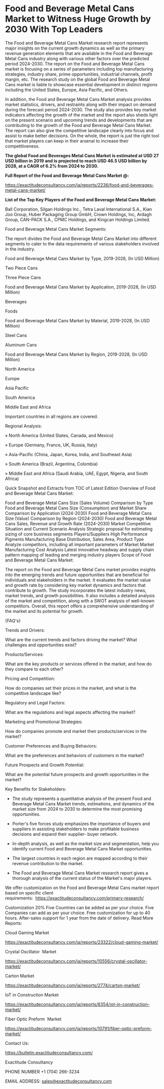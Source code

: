 # Food and Beverage Metal Cans Market to Witness Huge Growth by 2030 With Top Leaders

The Food and Beverage Metal Cans Market research report represents major insights on the current growth dynamics as well as the primary revenue generation elements that are available in the Food and Beverage Metal Cans industry along with various other factors over the predicted period 2024-2030. The report on the Food and Beverage Metal Cans market is focusing on a series of parameters including top manufacturing strategies, industry share, prime opportunities, industrial channels, profit margin, etc. The research study on the global Food and Beverage Metal Cans market is liable to showcase essential development in distinct regions including the United States, Europe, Asia Pacific, and Others.

In addition, the Food and Beverage Metal Cans Market analysis provides market statistics, drivers, and restraints along with their impact on demand during the forecast period 2024-2030. The study also provides key market indicators affecting the growth of the market and the report also sheds light on the present scenario and upcoming trends and developments that are contributing to the growth of the Food and Beverage Metal Cans Market. The report can also give the competitive landscape clearly into focus and assist to make better decisions. On the whole, the report is just the right tool that market players can keep in their arsenal to increase their competitiveness.

**The global Food and Beverages Metal Cans Market is estimated at USD 27 USD billion in 2019 and is projected to reach USD 46.5 USD billion by 2028, at a CAGR of 6.2% from 2024 to 2030.**

**Full Report of the Food and Beverage Metal Cans Market @:**

https://exactitudeconsultancy.com/ja/reports/2236/food-and-beverages-metal-cans-market/

**List of the Top Key Players of the Food and Beverage Metal Cans Market:**

Ball Corporation, Silgan Holdings Inc., Tetra Laval International S.A., Kian Joo Group, Huber Packaging Group GmbH, Crown Holdings, Inc, Ardagh Group, CAN-PACK S.A., CPMC Holdings, and Kingcan Holdings Limited.

Food and Beverage Metal Cans Market Segments:

The report divides the Food and Beverage Metal Cans Market into different segments to cater to the data requirements of various stakeholders involved in the industry.

Food and Beverage Metal Cans Market by Type, 2019-2028, (In USD Million)

Two Piece Cans

Three Piece Cans

Food and Beverage Metal Cans Market by Application, 2019-2028, (In USD Million)

Beverages

Foods

Food and Beverage Metal Cans Market by Material, 2019-2028, (In USD Million)

Steel Cans

Aluminum Cans

Food and Beverage Metal Cans Market by Region, 2019-2028, (In USD Million)

North America

Europe

Asia Pacific

South America

Middle East and Africa

Important countries in all regions are covered.

Regional Analysis:

» North America (United States, Canada, and Mexico)

» Europe (Germany, France, UK, Russia, Italy)

» Asia-Pacific (China, Japan, Korea, India, and Southeast Asia)

» South America (Brazil, Argentina, Colombia)

» Middle East and Africa (Saudi Arabia, UAE, Egypt, Nigeria, and South Africa)

Quick Snapshot and Extracts from TOC of Latest Edition Overview of Food and Beverage Metal Cans Market:

Food and Beverage Metal Cans Size (Sales Volume) Comparison by Type
Food and Beverage Metal Cans Size (Consumption) and Market Share Comparison by Application (2024-2030)
Food and Beverage Metal Cans Size (Value) Comparison by Region (2024-2030)
Food and Beverage Metal Cans Sales, Revenue and Growth Rate (2024-2030)
Market Competitive Situation and Current Scenario Analysis
Strategic proposal for estimating sizing of core business segments
Players/Suppliers High Performance Pigments Manufacturing Base Distribution, Sales Area, Product Type
Analyze competitors, including all important parameters of Market
Market Manufacturing Cost Analysis
Latest innovative headway and supply chain pattern mapping of leading and merging industry players
Scope of Food and Beverage Metal Cans Market:

The report on the Food and Beverage Metal Cans market provides insights into the emerging trends and future opportunities that are beneficial for individuals and stakeholders in the market.
It evaluates the market value and growth rate by considering key market dynamics and factors that contribute to growth.
The study incorporates the latest industry news, market trends, and growth possibilities.
It also includes a detailed analysis of the market and competition, along with a SWOT analysis of well-known competitors.
Overall, this report offers a comprehensive understanding of the market and its potential for growth.

{FAQ's}

Trends and Drivers:

What are the current trends and factors driving the market? What challenges and opportunities exist?

Products/Services:

What are the key products or services offered in the market, and how do they compare to each other?

Pricing and Competition:

How do companies set their prices in the market, and what is the competitive landscape like?

Regulatory and Legal Factors:

What are the regulations and legal aspects affecting the market?

Marketing and Promotional Strategies:

How do companies promote and market their products/services in the market?

Customer Preferences and Buying Behaviors:

What are the preferences and behaviors of customers in the market?

Future Prospects and Growth Potential:

What are the potential future prospects and growth opportunities in the market?

Key Benefits for Stakeholders:

- The study represents a quantitative analysis of the present Food and Beverage Metal Cans Market trends, estimations, and dynamics of the market size from 2024 to 2030 to determine the most promising opportunities.

- Porter's five forces study emphasizes the importance of buyers and suppliers in assisting stakeholders to make profitable business decisions and expand their supplier- buyer network.

- In-depth analysis, as well as the market size and segmentation, help you identify current Food and Beverage Metal Cans Market opportunities.

- The largest countries in each region are mapped according to their revenue contribution to the market.

- The Food and Beverage Metal Cans Market research report gives a thorough analysis of the current status of the Market's major players.

We offer customization on the Food and Beverage Metal Cans market report based on specific client requirements:  https://exactitudeconsultancy.com/primary-research/

Customization 20%
Five Countries can be added as per your choice.
Five Companies can add as per your choice.
Free customization for up to 40 hours.
After-sales support for 1 year from the date of delivery.
Read More Reports:

Cloud Gaming Market

https://exactitudeconsultancy.com/ja/reports/23322/cloud-gaming-market/

Crystal Oscillator  Market

https://exactitudeconsultancy.com/ja/reports/10556/crystal-oscillator-market/

Carton Market

https://exactitudeconsultancy.com/ja/reports/2774/carton-market/

IoT in Construction Market

https://exactitudeconsultancy.com/ja/reports/6354/iot-in-construction-market/

Fiber Optic Preform  Market

https://exactitudeconsultancy.com/ja/reports/10791/fiber-optic-preform-market/

Contact Us:

https://bulletin.exactitudeconsultancy.com/

Exactitude Consultancy

PHONE NUMBER +1 (704) 266-3234

EMAIL ADDRESS: sales@exactitudeconsultancy.com

